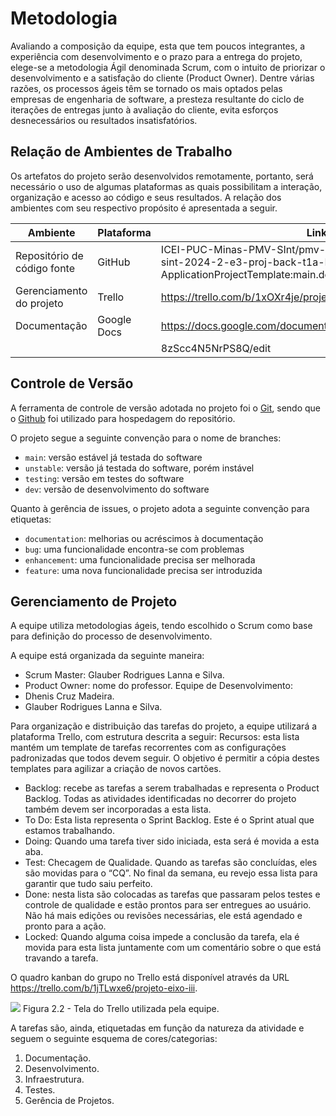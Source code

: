
# Metodologia

Avaliando a composição da equipe, esta que tem poucos integrantes, a experiência com desenvolvimento e o prazo para a entrega do projeto, elege-se a metodologia Ágil denominada Scrum, com o intuito de priorizar o desenvolvimento e a satisfação do cliente (Product Owner).
Dentre várias razões, os processos ágeis têm se tornado os mais optados pelas empresas de engenharia de software, a presteza resultante do ciclo de iterações de entregas junto à avaliação do cliente, evita esforços desnecessários ou resultados insatisfatórios.

## Relação de Ambientes de Trabalho

Os artefatos do projeto serão desenvolvidos remotamente, portanto, será necessário o uso de algumas plataformas as quais possibilitam a interação, organização e acesso ao código e seus resultados. A relação dos ambientes com seu respectivo propósito é apresentada a seguir.

|        **Ambiente**       |**Plataforma**|               **Link de Acesso**                                  |
|---------------------------|--------------|-------------------------------------------------------------------|
|Repositório de código fonte|    GitHub    |ICEI-PUC-Minas-PMV-SInt/pmv-sint-2024-2-e3-proj-back-t1-pmv-sint-2024-2-e3-proj-back-t1a-BackEnd-ApplicationProjectTemplate:main.docs/05-Arquitetura da Solução.md|
| Gerenciamento do projeto  |    Trello    |https://trello.com/b/1xOXr4je/projeto-eixo-iii                     |
|       Documentação        | Google  Docs |https://docs.google.com/document/d/1FXkOM_oYzEki4nnQRZxgFGULBmyGf  |
|                           |              |8zScc4N5NrPS8Q/edit                                                |

## Controle de Versão

A ferramenta de controle de versão adotada no projeto foi o
[Git](https://git-scm.com/), sendo que o [Github](https://github.com)
foi utilizado para hospedagem do repositório.

O projeto segue a seguinte convenção para o nome de branches:

- `main`: versão estável já testada do software
- `unstable`: versão já testada do software, porém instável
- `testing`: versão em testes do software
- `dev`: versão de desenvolvimento do software

Quanto à gerência de issues, o projeto adota a seguinte convenção para
etiquetas:

- `documentation`: melhorias ou acréscimos à documentação
- `bug`: uma funcionalidade encontra-se com problemas
- `enhancement`: uma funcionalidade precisa ser melhorada
- `feature`: uma nova funcionalidade precisa ser introduzida

## Gerenciamento de Projeto

A equipe utiliza metodologias ágeis, tendo escolhido o Scrum como base para
definição do processo de desenvolvimento.

A equipe está organizada da seguinte maneira:
  * Scrum Master: Glauber Rodrigues Lanna e Silva.
  * Product Owner: nome do professor.
Equipe de Desenvolvimento:
  * Dhenis Cruz Madeira.
  * Glauber Rodrigues Lanna e Silva.

Para organização e distribuição das tarefas do projeto, a equipe utilizará a plataforma Trello, com estrutura descrita a seguir:
Recursos: esta lista mantém um template de tarefas recorrentes com as configurações padronizadas que todos devem seguir. O objetivo é permitir a cópia destes templates para agilizar a criação de novos cartões.
* Backlog: recebe as tarefas a serem trabalhadas e representa o Product Backlog. Todas as atividades identificadas no decorrer do projeto também devem ser incorporadas a esta lista.
* To Do: Esta lista representa o Sprint Backlog. Este é o Sprint atual que estamos trabalhando.
* Doing: Quando uma tarefa tiver sido iniciada, esta será é movida a esta aba.
* Test: Checagem de Qualidade. Quando as tarefas são concluídas, eles são movidas para o “CQ”. No final da semana, eu revejo essa lista para garantir que tudo saiu perfeito.
* Done: nesta lista são colocadas as tarefas que passaram pelos testes e controle de qualidade e estão prontos para ser entregues ao usuário. Não há mais edições ou revisões necessárias, ele está agendado e pronto para a ação.
* Locked: Quando alguma coisa impede a conclusão da tarefa, ela é movida para esta lista juntamente com um comentário sobre o que está travando a tarefa.

O quadro kanban do grupo no Trello está disponível através da URL https://trello.com/b/1jTLwxe6/projeto-eixo-iii.

<img src="Tela do Trello.jpg">
Figura 2.2 - Tela do Trello utilizada pela equipe.

A tarefas são, ainda, etiquetadas em função da natureza da atividade e seguem o seguinte esquema de cores/categorias:
1. Documentação.
2. Desenvolvimento.
3. Infraestrutura.
4. Testes.
5. Gerência de Projetos.
